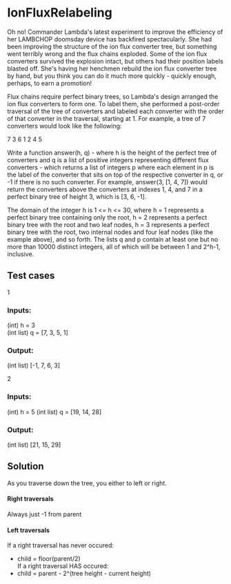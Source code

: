 # IonFluxRelabeling

Oh no! Commander Lambda's latest experiment to improve the efficiency of her LAMBCHOP doomsday device has backfired spectacularly. She had been improving the structure of the ion flux converter tree, but something went terribly wrong and the flux chains exploded. Some of the ion flux converters survived the explosion intact, but others had their position labels blasted off. She's having her henchmen rebuild the ion flux converter tree by hand, but you think you can do it much more quickly - quickly enough, perhaps, to earn a promotion!  

Flux chains require perfect binary trees, so Lambda's design arranged the ion flux converters to form one. To label them, she performed a post-order traversal of the tree of converters and labeled each converter with the order of that converter in the traversal, starting at 1. For example, a tree of 7 converters would look like the following:  

7 3 6 1 2 4 5  

Write a function answer(h, q) - where h is the height of the perfect tree of converters and q is a list of positive integers representing different flux converters - which returns a list of integers p where each element in p is the label of the converter that sits on top of the respective converter in q, or -1 if there is no such converter. For example, answer(3, [1, 4, 7]) would return the converters above the converters at indexes 1, 4, and 7 in a perfect binary tree of height 3, which is [3, 6, -1].  

The domain of the integer h is 1 <= h <= 30, where h = 1 represents a perfect binary tree containing only the root, h = 2 represents a perfect binary tree with the root and two leaf nodes, h = 3 represents a perfect binary tree with the root, two internal nodes and four leaf nodes (like the example above), and so forth. The lists q and p contain at least one but no more than 10000 distinct integers, all of which will be between 1 and 2^h-1, inclusive.  

## Test cases
1  
### Inputs:

(int) h = 3  
(int list) q = [7, 3, 5, 1]  

### Output:

(int list) [-1, 7, 6, 3]  

2  
### Inputs:

(int) h = 5 (int list) q = [19, 14, 28]  

### Output:

(int list) [21, 15, 29]  

## Solution
As you traverse down the tree, you either to left or right.  
#### Right traversals
Always just -1 from parent  
#### Left traversals
If a right traversal has never occured:  
* child = floor(parent/2)  
If a right traversal HAS occured:
* child = parent - 2^(tree height - current height)
